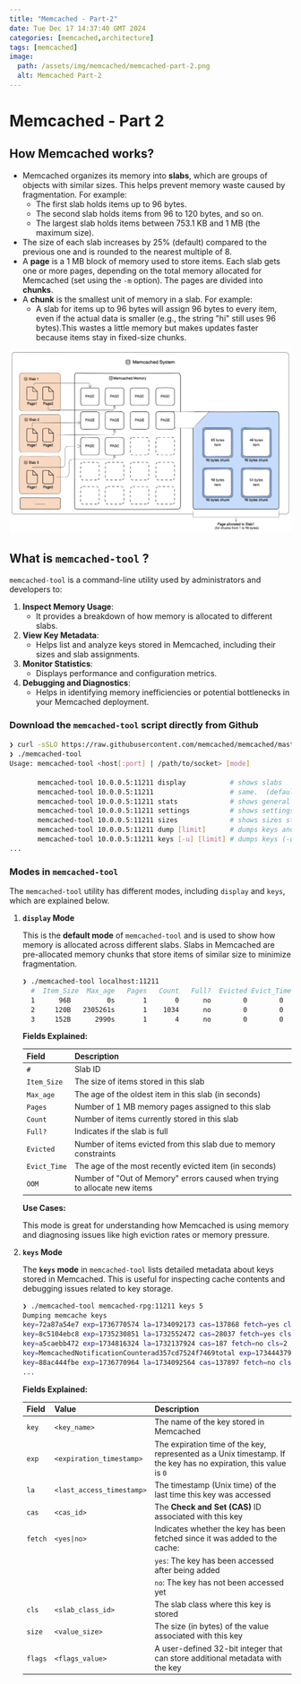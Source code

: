 ```yaml
---
title: "Memcached - Part-2"
date: Tue Dec 17 14:37:40 GMT 2024
categories: [memcached,architecture]
tags: [memcached]
image:
  path: /assets/img/memcached/memcached-part-2.png
  alt: Memcached Part-2
---
```


# Memcached - Part 2

## How Memcached works?

- Memcached organizes its memory into **slabs**, which are groups of objects with similar sizes. This helps prevent memory waste caused by fragmentation. For example:
    - The first slab holds items up to 96 bytes.
    - The second slab holds items from 96 to 120 bytes, and so on.
    - The largest slab holds items between 753.1 KB and 1 MB (the maximum size).
- The size of each slab increases by 25% (default) compared to the previous one and is rounded to the nearest multiple of 8.
- A **page** is a 1 MB block of memory used to store items. Each slab gets one or more pages, depending on the total memory allocated for Memcached (set using the `-m` option). The pages are divided into **chunks**.
- A **chunk** is the smallest unit of memory in a slab. For example:
    - A slab for items up to 96 bytes will assign 96 bytes to every item, even if the actual data is smaller (e.g., the string "hi" still uses 96 bytes).This wastes a little memory but makes updates faster because items stay in fixed-size chunks.

![memcached_architecture.png](assets/img/memcached/memcached_architecture.png)

## What is `memcached-tool` ?

`memcached-tool` is a command-line utility used by administrators and developers to:

1. **Inspect Memory Usage**:
    - It provides a breakdown of how memory is allocated to different slabs.
2. **View Key Metadata**:
    - Helps list and analyze keys stored in Memcached, including their sizes and slab assignments.
3. **Monitor Statistics**:
    - Displays performance and configuration metrics.
4. **Debugging and Diagnostics**:
    - Helps in identifying memory inefficiencies or potential bottlenecks in your Memcached deployment.

### **Download the `memcached-tool` script directly from Github**

```bash
❯ curl -sSLO https://raw.githubusercontent.com/memcached/memcached/master/scripts/memcached-tool && chmod +x memcached-tool
❯ ./memcached-tool
Usage: memcached-tool <host[:port] | /path/to/socket> [mode]

       memcached-tool 10.0.0.5:11211 display           # shows slabs
       memcached-tool 10.0.0.5:11211                   # same.  (default is display)
       memcached-tool 10.0.0.5:11211 stats             # shows general stats
       memcached-tool 10.0.0.5:11211 settings          # shows settings stats
       memcached-tool 10.0.0.5:11211 sizes             # shows sizes stats
       memcached-tool 10.0.0.5:11211 dump [limit]      # dumps keys and values
       memcached-tool 10.0.0.5:11211 keys [-u] [limit] # dumps keys (-u: unescape special characters)
...
```

### **Modes in `memcached-tool`**

The `memcached-tool` utility has different modes, including `display` and `keys`, which are explained below.

1. **`display` Mode**
    
    This is the **default mode** of `memcached-tool` and is used to show how memory is allocated across different slabs. Slabs in Memcached are pre-allocated memory chunks that store items of similar size to minimize fragmentation.
    
    ```bash
    ❯ ./memcached-tool localhost:11211
      #  Item_Size  Max_age   Pages   Count   Full?  Evicted Evict_Time OOM
      1      96B         0s       1       0      no        0        0    0
      2     120B   2305261s       1    1034      no        0        0    0
      3     152B      2990s       1       4      no        0        0    0
    ```
    
    **Fields Explained:**
    
    | Field | Description |
    | --- | --- |
    | `#` | Slab ID |
    | `Item_Size` | The size of items stored in this slab |
    | `Max_age` | The age of the oldest item in this slab (in seconds) |
    | `Pages` | Number of 1 MB memory pages assigned to this slab |
    | `Count` | Number of items currently stored in this slab |
    | `Full?` | Indicates if the slab is full |
    | `Evicted` | Number of items evicted from this slab due to memory constraints |
    | `Evict_Time` | The age of the most recently evicted item (in seconds) |
    | `OOM` | Number of "Out of Memory" errors caused when trying to allocate new items |
    
    **Use Cases:**
    
    This mode is great for understanding how Memcached is using memory and diagnosing issues like high eviction rates or memory pressure.
    
2. **`keys` Mode**
    
    The **`keys` mode** in `memcached-tool` lists detailed metadata about keys stored in Memcached. This is useful for inspecting cache contents and debugging issues related to key storage.
    
    ```bash
    ❯ ./memcached-tool memcached-rpg:11211 keys 5
    Dumping memcache keys
    key=72a87a54e7 exp=1736770574 la=1734092173 cas=137868 fetch=yes cls=2 size=103 flags=4
    key=8c5104ebc8 exp=1735230851 la=1732552472 cas=28037 fetch=yes cls=2 size=110 flags=4
    key=a5caebb472 exp=1734816324 la=1732137924 cas=187 fetch=no cls=2 size=103 flags=4
    key=MemcachedNotificationCounterad357cd7524f7469total exp=1734443795 la=1734440195 cas=161314 fetch=no cls=3 size=125 flags=0
    key=88ac444fbe exp=1736770964 la=1734092564 cas=137897 fetch=no cls=2 size=103 flags=4
    ...
    ```
    
    **Fields Explained:**
    
    | Field | Value | Description |
    | --- | --- | --- |
    | `key` | `<key_name>` | The name of the key stored in Memcached |
    | `exp` | `<expiration_timestamp>` | The expiration time of the key, represented as a Unix timestamp. If the key has no expiration, this value is `0` |
    | `la` | `<last_access_timestamp>` | The timestamp (Unix time) of the last time this key was accessed |
    | `cas` | `<cas_id>` | The **Check and Set (CAS)** ID associated with this key |
    | `fetch` | `<yes\|no>` | Indicates whether the key has been fetched since it was added to the cache: |
    |         |            | `yes`: The key has been accessed after being added |
    |         |            | `no`: The key has not been accessed yet |
    | `cls` | `<slab_class_id>` | The slab class where this key is stored |
    | `size` | `<value_size>` | The size (in bytes) of the value associated with this key |
    | `flags` | `<flags_value>` | A user-defined 32-bit integer that can store additional metadata with the key |